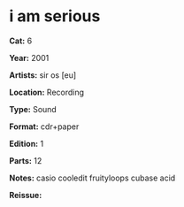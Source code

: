 # i am serious

**Cat:** 6

**Year:** 2001

**Artists:** sir os [eu]

**Location:** Recording

**Type:** Sound

**Format:** cdr+paper

**Edition:** 1

**Parts:** 12

**Notes:** casio cooledit fruityloops cubase acid

**Reissue:** 

